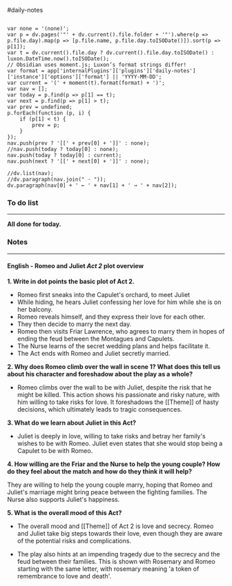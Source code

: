 #daily-notes 
```dataviewjs

var none = '(none)';
var p = dv.pages('"' + dv.current().file.folder + '"').where(p => p.file.day).map(p => [p.file.name, p.file.day.toISODate()]).sort(p => p[1]);
var t = dv.current().file.day ? dv.current().file.day.toISODate() : luxon.DateTime.now().toISODate();
// Obsidian uses moment.js; Luxon’s format strings differ!
var format = app['internalPlugins']['plugins']['daily-notes']['instance']['options']['format'] || 'YYYY-MM-DD';
var current = '(' + moment(t).format(format) + ')';
var nav = [];
var today = p.find(p => p[1] == t);
var next = p.find(p => p[1] > t);
var prev = undefined;
p.forEach(function (p, i) {
    if (p[1] < t) {
        prev = p;
    }
});
nav.push(prev ? '[[' + prev[0] + ']]' : none);
//nav.push(today ? today[0] : none);
nav.push(today ? today[0] : current);
nav.push(next ? '[[' + next[0] + ']]' : none);

//dv.list(nav);
//dv.paragraph(nav.join(" · "));
dv.paragraph(nav[0] + ' ← ' + nav[1] + ' → ' + nav[2]);
```
### To do list
---
**All done for today.**


### Notes
---
#### English - Romeo and Juliet *Act 2* plot overview

**1. Write in dot points the basic plot of Act 2.**
- Romeo first sneaks into the Capulet's orchard, to meet Juliet
- While hiding, he hears Juliet confessing her love for him while she is on her balcony.
- Romeo reveals himself, and they express their love for each other.
- They then decide to marry the next day.
- Romeo then visits Friar Lawrence, who agrees to marry them in hopes of ending the feud between the Montagues and Capulets.
- The Nurse learns of the secret wedding plans and helps facilitate it.
- The Act ends with Romeo and Juliet secretly married.

**2. Why does Romeo climb over the wall in scene 1? What does this tell us about his character and foreshadow about the play as a whole?**

- Romeo climbs over the wall to be with Juliet, despite the risk that he might be killed. This action shows his passionate and risky nature, with him willing to take risks for love. It foreshadows the [[Theme]] of hasty decisions, which ultimately leads to tragic consequences.

**3. What do we learn about Juliet in this Act?**

- Juliet is deeply in love, willing to take risks and betray her family's wishes to be with Romeo. Juliet even states that she would stop being a Capulet to be with Romeo.

**4. How willing are the Friar and the Nurse to help the young couple? How do they feel about the match and how do they think it will help?** 

They are willing to help the young couple marry, hoping that Romeo and Juliet's marriage might bring peace between the fighting families. The Nurse also supports Juliet's happiness.


**5. What is the overall mood of this Act?**

- The overall mood and [[Theme]] of Act 2 is love and secrecy. Romeo and Juliet take big steps towards their love, even though they are aware of the potential risks and complications. 

- The play also hints at an impending tragedy due to the secrecy and the feud between their families. This is shown with Rosemary and Romeo starting with the same letter, with rosemary meaning 'a token of remembrance to love and death'.